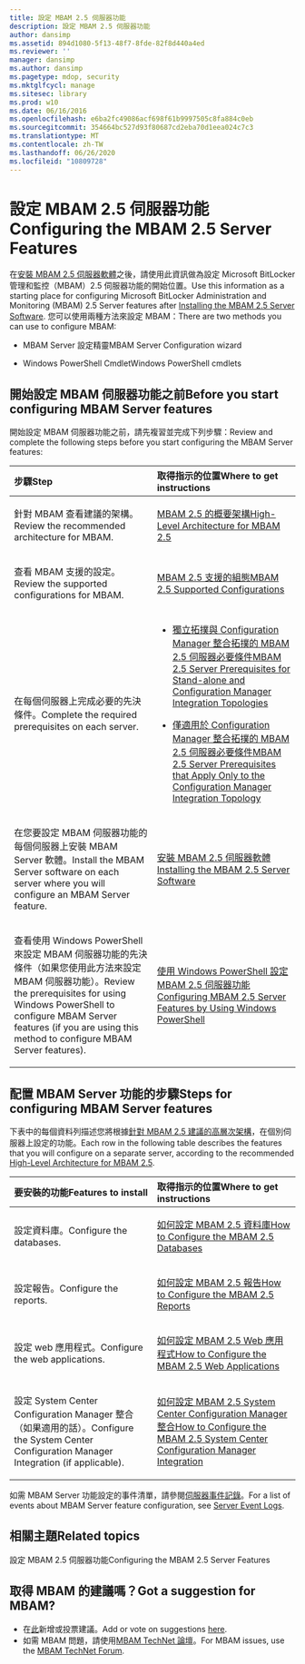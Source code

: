 ```yaml
---
title: 設定 MBAM 2.5 伺服器功能
description: 設定 MBAM 2.5 伺服器功能
author: dansimp
ms.assetid: 894d1080-5f13-48f7-8fde-82f8d440a4ed
ms.reviewer: ''
manager: dansimp
ms.author: dansimp
ms.pagetype: mdop, security
ms.mktglfcycl: manage
ms.sitesec: library
ms.prod: w10
ms.date: 06/16/2016
ms.openlocfilehash: e6ba2fc49086acf698f61b9997505c8fa884c0eb
ms.sourcegitcommit: 354664bc527d93f80687cd2eba70d1eea024c7c3
ms.translationtype: MT
ms.contentlocale: zh-TW
ms.lasthandoff: 06/26/2020
ms.locfileid: "10809728"
---
```

# <span data-ttu-id="43ca9-103">設定 MBAM 2.5 伺服器功能</span><span class="sxs-lookup"><span data-stu-id="43ca9-103">Configuring the MBAM 2.5 Server Features</span></span>


<span data-ttu-id="43ca9-104">在[安裝 MBAM 2.5 伺服器軟體](installing-the-mbam-25-server-software.md)之後，請使用此資訊做為設定 Microsoft BitLocker 管理和監控（MBAM）2.5 伺服器功能的開始位置。</span><span class="sxs-lookup"><span data-stu-id="43ca9-104">Use this information as a starting place for configuring Microsoft BitLocker Administration and Monitoring (MBAM) 2.5 Server features after [Installing the MBAM 2.5 Server Software](installing-the-mbam-25-server-software.md).</span></span> <span data-ttu-id="43ca9-105">您可以使用兩種方法來設定 MBAM：</span><span class="sxs-lookup"><span data-stu-id="43ca9-105">There are two methods you can use to configure MBAM:</span></span>

-   <span data-ttu-id="43ca9-106">MBAM Server 設定精靈</span><span class="sxs-lookup"><span data-stu-id="43ca9-106">MBAM Server Configuration wizard</span></span>

-   <span data-ttu-id="43ca9-107">Windows PowerShell Cmdlet</span><span class="sxs-lookup"><span data-stu-id="43ca9-107">Windows PowerShell cmdlets</span></span>

## <span data-ttu-id="43ca9-108">開始設定 MBAM 伺服器功能之前</span><span class="sxs-lookup"><span data-stu-id="43ca9-108">Before you start configuring MBAM Server features</span></span>


<span data-ttu-id="43ca9-109">開始設定 MBAM 伺服器功能之前，請先複習並完成下列步驟：</span><span class="sxs-lookup"><span data-stu-id="43ca9-109">Review and complete the following steps before you start configuring the MBAM Server features:</span></span>

<table>
<colgroup>
<col width="50%" />
<col width="50%" />
</colgroup>
<thead>
<tr class="header">
<th align="left"><span data-ttu-id="43ca9-110">步驟</span><span class="sxs-lookup"><span data-stu-id="43ca9-110">Step</span></span></th>
<th align="left"><span data-ttu-id="43ca9-111">取得指示的位置</span><span class="sxs-lookup"><span data-stu-id="43ca9-111">Where to get instructions</span></span></th>
</tr>
</thead>
<tbody>
<tr class="odd">
<td align="left"><p><span data-ttu-id="43ca9-112">針對 MBAM 查看建議的架構。</span><span class="sxs-lookup"><span data-stu-id="43ca9-112">Review the recommended architecture for MBAM.</span></span></p></td>
<td align="left"><p><a href="high-level-architecture-for-mbam-25.md" data-raw-source="[High-Level Architecture for MBAM 2.5](high-level-architecture-for-mbam-25.md)"><span data-ttu-id="43ca9-113">MBAM 2.5 的概要架構</span><span class="sxs-lookup"><span data-stu-id="43ca9-113">High-Level Architecture for MBAM 2.5</span></span></a></p></td>
</tr>
<tr class="even">
<td align="left"><p><span data-ttu-id="43ca9-114">查看 MBAM 支援的設定。</span><span class="sxs-lookup"><span data-stu-id="43ca9-114">Review the supported configurations for MBAM.</span></span></p></td>
<td align="left"><p><a href="mbam-25-supported-configurations.md" data-raw-source="[MBAM 2.5 Supported Configurations](mbam-25-supported-configurations.md)"><span data-ttu-id="43ca9-115">MBAM 2.5 支援的組態</span><span class="sxs-lookup"><span data-stu-id="43ca9-115">MBAM 2.5 Supported Configurations</span></span></a></p></td>
</tr>
<tr class="odd">
<td align="left"><p><span data-ttu-id="43ca9-116">在每個伺服器上完成必要的先決條件。</span><span class="sxs-lookup"><span data-stu-id="43ca9-116">Complete the required prerequisites on each server.</span></span></p></td>
<td align="left"><ul>
<li><p><a href="mbam-25-server-prerequisites-for-stand-alone-and-configuration-manager-integration-topologies.md" data-raw-source="[MBAM 2.5 Server Prerequisites for Stand-alone and Configuration Manager Integration Topologies](mbam-25-server-prerequisites-for-stand-alone-and-configuration-manager-integration-topologies.md)"><span data-ttu-id="43ca9-117">獨立拓撲與 Configuration Manager 整合拓撲的 MBAM 2.5 伺服器必要條件</span><span class="sxs-lookup"><span data-stu-id="43ca9-117">MBAM 2.5 Server Prerequisites for Stand-alone and Configuration Manager Integration Topologies</span></span></a></p></li>
<li><p><a href="mbam-25-server-prerequisites-that-apply-only-to-the-configuration-manager-integration-topology.md" data-raw-source="[MBAM 2.5 Server Prerequisites that Apply Only to the Configuration Manager Integration Topology](mbam-25-server-prerequisites-that-apply-only-to-the-configuration-manager-integration-topology.md)"><span data-ttu-id="43ca9-118">僅適用於 Configuration Manager 整合拓撲的 MBAM 2.5 伺服器必要條件</span><span class="sxs-lookup"><span data-stu-id="43ca9-118">MBAM 2.5 Server Prerequisites that Apply Only to the Configuration Manager Integration Topology</span></span></a></p></li>
</ul></td>
</tr>
<tr class="even">
<td align="left"><p><span data-ttu-id="43ca9-119">在您要設定 MBAM 伺服器功能的每個伺服器上安裝 MBAM Server 軟體。</span><span class="sxs-lookup"><span data-stu-id="43ca9-119">Install the MBAM Server software on each server where you will configure an MBAM Server feature.</span></span></p></td>
<td align="left"><p><a href="installing-the-mbam-25-server-software.md" data-raw-source="[Installing the MBAM 2.5 Server Software](installing-the-mbam-25-server-software.md)"><span data-ttu-id="43ca9-120">安裝 MBAM 2.5 伺服器軟體</span><span class="sxs-lookup"><span data-stu-id="43ca9-120">Installing the MBAM 2.5 Server Software</span></span></a></p></td>
</tr>
<tr class="odd">
<td align="left"><p><span data-ttu-id="43ca9-121">查看使用 Windows PowerShell 來設定 MBAM 伺服器功能的先決條件（如果您使用此方法來設定 MBAM 伺服器功能）。</span><span class="sxs-lookup"><span data-stu-id="43ca9-121">Review the prerequisites for using Windows PowerShell to configure MBAM Server features (if you are using this method to configure MBAM Server features).</span></span></p></td>
<td align="left"><p><a href="configuring-mbam-25-server-features-by-using-windows-powershell.md" data-raw-source="[Configuring MBAM 2.5 Server Features by Using Windows PowerShell](configuring-mbam-25-server-features-by-using-windows-powershell.md)"><span data-ttu-id="43ca9-122">使用 Windows PowerShell 設定 MBAM 2.5 伺服器功能</span><span class="sxs-lookup"><span data-stu-id="43ca9-122">Configuring MBAM 2.5 Server Features by Using Windows PowerShell</span></span></a></p></td>
</tr>
</tbody>
</table>

 

## <span data-ttu-id="43ca9-123">配置 MBAM Server 功能的步驟</span><span class="sxs-lookup"><span data-stu-id="43ca9-123">Steps for configuring MBAM Server features</span></span>


<span data-ttu-id="43ca9-124">下表中的每個資料列描述您將根據[針對 MBAM 2.5 建議的高層次架構](high-level-architecture-for-mbam-25.md)，在個別伺服器上設定的功能。</span><span class="sxs-lookup"><span data-stu-id="43ca9-124">Each row in the following table describes the features that you will configure on a separate server, according to the recommended [High-Level Architecture for MBAM 2.5](high-level-architecture-for-mbam-25.md).</span></span>

<table>
<colgroup>
<col width="50%" />
<col width="50%" />
</colgroup>
<thead>
<tr class="header">
<th align="left"><span data-ttu-id="43ca9-125">要安裝的功能</span><span class="sxs-lookup"><span data-stu-id="43ca9-125">Features to install</span></span></th>
<th align="left"><span data-ttu-id="43ca9-126">取得指示的位置</span><span class="sxs-lookup"><span data-stu-id="43ca9-126">Where to get instructions</span></span></th>
</tr>
</thead>
<tbody>
<tr class="odd">
<td align="left"><p><span data-ttu-id="43ca9-127">設定資料庫。</span><span class="sxs-lookup"><span data-stu-id="43ca9-127">Configure the databases.</span></span></p></td>
<td align="left"><p><a href="how-to-configure-the-mbam-25-databases.md" data-raw-source="[How to Configure the MBAM 2.5 Databases](how-to-configure-the-mbam-25-databases.md)"><span data-ttu-id="43ca9-128">如何設定 MBAM 2.5 資料庫</span><span class="sxs-lookup"><span data-stu-id="43ca9-128">How to Configure the MBAM 2.5 Databases</span></span></a></p></td>
</tr>
<tr class="even">
<td align="left"><p><span data-ttu-id="43ca9-129">設定報告。</span><span class="sxs-lookup"><span data-stu-id="43ca9-129">Configure the reports.</span></span></p></td>
<td align="left"><p><a href="how-to-configure-the-mbam-25-reports.md" data-raw-source="[How to Configure the MBAM 2.5 Reports](how-to-configure-the-mbam-25-reports.md)"><span data-ttu-id="43ca9-130">如何設定 MBAM 2.5 報告</span><span class="sxs-lookup"><span data-stu-id="43ca9-130">How to Configure the MBAM 2.5 Reports</span></span></a></p></td>
</tr>
<tr class="odd">
<td align="left"><p><span data-ttu-id="43ca9-131">設定 web 應用程式。</span><span class="sxs-lookup"><span data-stu-id="43ca9-131">Configure the web applications.</span></span></p></td>
<td align="left"><p><a href="how-to-configure-the-mbam-25-web-applications.md" data-raw-source="[How to Configure the MBAM 2.5 Web Applications](how-to-configure-the-mbam-25-web-applications.md)"><span data-ttu-id="43ca9-132">如何設定 MBAM 2.5 Web 應用程式</span><span class="sxs-lookup"><span data-stu-id="43ca9-132">How to Configure the MBAM 2.5 Web Applications</span></span></a></p></td>
</tr>
<tr class="even">
<td align="left"><p><span data-ttu-id="43ca9-133">設定 System Center Configuration Manager 整合（如果適用的話）。</span><span class="sxs-lookup"><span data-stu-id="43ca9-133">Configure the System Center Configuration Manager Integration (if applicable).</span></span></p></td>
<td align="left"><p><a href="how-to-configure-the-mbam-25-system-center-configuration-manager-integration.md" data-raw-source="[How to Configure the MBAM 2.5 System Center Configuration Manager Integration](how-to-configure-the-mbam-25-system-center-configuration-manager-integration.md)"><span data-ttu-id="43ca9-134">如何設定 MBAM 2.5 System Center Configuration Manager 整合</span><span class="sxs-lookup"><span data-stu-id="43ca9-134">How to Configure the MBAM 2.5 System Center Configuration Manager Integration</span></span></a></p></td>
</tr>
</tbody>
</table>

 

<span data-ttu-id="43ca9-135">如需 MBAM Server 功能設定的事件清單，請參閱[伺服器事件記錄](server-event-logs.md)。</span><span class="sxs-lookup"><span data-stu-id="43ca9-135">For a list of events about MBAM Server feature configuration, see [Server Event Logs](server-event-logs.md).</span></span>



## <span data-ttu-id="43ca9-136">相關主題</span><span class="sxs-lookup"><span data-stu-id="43ca9-136">Related topics</span></span>


<span data-ttu-id="43ca9-137">設定 MBAM 2.5 伺服器功能</span><span class="sxs-lookup"><span data-stu-id="43ca9-137">Configuring the MBAM 2.5 Server Features</span></span>
 

 
## <span data-ttu-id="43ca9-138">取得 MBAM 的建議嗎？</span><span class="sxs-lookup"><span data-stu-id="43ca9-138">Got a suggestion for MBAM?</span></span>
- <span data-ttu-id="43ca9-139">在[此](http://mbam.uservoice.com/forums/268571-microsoft-bitlocker-administration-and-monitoring)新增或投票建議。</span><span class="sxs-lookup"><span data-stu-id="43ca9-139">Add or vote on suggestions [here](http://mbam.uservoice.com/forums/268571-microsoft-bitlocker-administration-and-monitoring).</span></span> 
- <span data-ttu-id="43ca9-140">如需 MBAM 問題，請使用[MBAM TechNet 論壇](https://social.technet.microsoft.com/Forums/home?forum=mdopmbam)。</span><span class="sxs-lookup"><span data-stu-id="43ca9-140">For MBAM issues, use the [MBAM TechNet Forum](https://social.technet.microsoft.com/Forums/home?forum=mdopmbam).</span></span>




